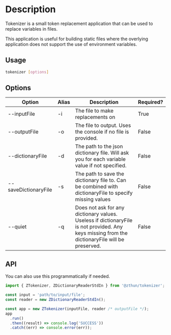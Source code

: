# Description

Tokenizer is a small token replacement application that can be used to replace variables in files.

This application is useful for building static files where the overlying application does not support the use of environment variables.

## Usage

```sh
tokenizer [options]
```

## Options

| Option               | Alias | Description                                                                                                                                    | Required? |
| -------------------- | ----- | ---------------------------------------------------------------------------------------------------------------------------------------------- | --------- |
| --inputFile          | -i    | The file to make replacements on                                                                                                               | True      |
| --outputFile         | -o    | The file to output. Uses the console if no file is provided.                                                                                   | False     |
| --dictionaryFile     | -d    | The path to the json dictionary file. Will ask you for each variable value if not specified.                                                   | False     |
| --saveDictionaryFile | -s    | The path to save the dictionary file to. Can be combined with dictionaryFile to specify missing values                                         | False     |
| --quiet              | -q    | Does not ask for any dictionary values. Useless if dictionaryFile is not provided. Any keys missing from the dictionaryFile will be preserved. | False     |

## API

You can also use this programmatically if needed.

```ts
import { ZTokenizer, ZDictionaryReaderStdIn } from '@zthun/tokenizer';

const input = 'path/to/input/file';
const reader = new ZDictionaryReaderStdIn();

const app = new ZTokenizer(inputFile, reader /* outputFile */);
app
  .run()
  .then((result) => console.log('SUCCESS'))
  .catch((err) => console.error(err));
```
